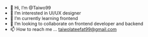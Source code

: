 - 👋 Hi, I’m @Taiwo99
- 👀 I’m interested in UI/UX designer
- 🌱 I’m currently learning frontend
- 💞️ I’m looking to collaborate on frontend developer and backend
- 📫 How to reach me ... taiwolateefat99@gmail.com

<!---
Taiwo99/Taiwo99 is a ✨ special ✨ repository because its `README.md` (this file) appears on your GitHub profile.
You can click the Preview link to take a look at your changes.
--->
